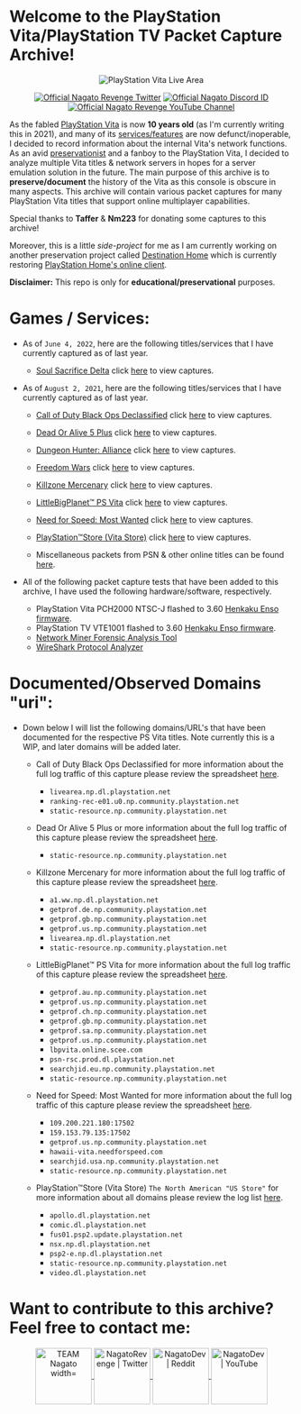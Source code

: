 # Welcome to the PlayStation Vita/PlayStation TV Packet Capture Archive!

 <p align="center">
  <img src="https://user-images.githubusercontent.com/67494727/127869135-2891abbd-0ff8-47fb-9b6c-1213cc9e8e1f.png" alt="PlayStation Vita Live Area">
</p>


  <p align="center">
    <a href="https://twitter.com/NagatoRevenge">
      <img src="https://img.shields.io/twitter/follow/NagatoRevenge?style=social&logo=twitter"
         alt="Official Nagato Revenge Twitter"></a>
   <a href="https://discordapp.com/users/975698824196657182">
        <img src="https://img.shields.io/badge/My%20Discord-Nagato%230938-5865F2"
            alt="Official Nagato Discord ID"></a>
    <a href="https://www.youtube.com/channel/UCXgz1g5ET8Un9gax-nGMjMw">
        <img src="https://img.shields.io/badge/My%20YouTube%20Channel-Nagato's%20Revenge-ff0000"
            alt="Official Nagato Revenge YouTube Channel"></a>

As the fabled [PlayStation Vita](https://blog.playstation.com/archive/2011/10/19/playstation-vita-launches-from-22-february-2012/) is now **10 years old** (as I'm currently writing this in 2021), and many of its [services/features](https://www.playstation.com/en-us/support/important-notice/) are now defunct/inoperable, I decided to record information about the internal Vita's network functions. As an avid [preservationist](https://www.youtube.com/watch?v=BppPWh49ROU) and a fanboy to the PlayStation Vita, I decided to analyze multiple Vita titles & network servers in hopes for a server emulation solution in the future. The main purpose of this archive is to **preserve/document** the history of the Vita as this console is obscure in many aspects. This archive will contain various packet captures for many PlayStation Vita titles that support online multiplayer capabilities. 

Special thanks to **Taffer** & **Nm223** for donating some captures to this archive!

Moreover, this is a little *side-project* for me as I am currently working on another preservation project called [Destination Home](https://github.com/DestinationHome) which is currently restoring [PlayStation Home's online client](https://youtu.be/D7LQP5SDUjU). 

**Disclaimer:** This repo is only for **educational/preservational** purposes. 

# Games / Services:

* As of `June 4, 2022`, here are the following titles/services that I have currently captured as of last year. 

    * [Soul Sacrifice Delta](https://www.jp.playstation.com/scej/title/soulsacrifice/en/) click [here](https://github.com/NagatoDEV/PlayStation-Vita-Packet-Captures/tree/main/Soul%20Sacrifice%20Delta) to view captures. 

* As of `August 2, 2021`, here are the following titles/services that I have currently captured as of last year. 
    
    * [Call of Duty Black Ops Declassified](https://www.activision.com/games/call-of-duty/call-of-duty-black-ops-declassified) click [here](https://github.com/NagatoDEV/PlayStation-Vita-Packet-Captures/tree/main/Call%20of%20Duty%20Black%20Ops%20Declassified) to view captures. 
    
    * [Dead Or Alive 5 Plus](https://www.ign.com/articles/2012/12/13/dead-or-alive-plus-hits-vita-in-march) click [here](https://github.com/NagatoDEV/PlayStation-Vita-Packet-Captures/tree/main/Dead%20Or%20Alive%205%20Plus) to view captures.
    
    * [Dungeon Hunter: Alliance](https://www.mobygames.com/game/dungeon-hunter-alliance) click [here](https://github.com/NagatoDEV/PlayStation-Vita-Packet-Captures/tree/main/Dungeon%20Hunter%20Alliance) to view captures.
    
    * [Freedom Wars](https://www.jp.playstation.com/scej/title/freedomwars/) click [here](https://github.com/NagatoDEV/PlayStation-Vita-Packet-Captures/releases/tag/v1.1) to view captures.
    
    * [Killzone Mercenary](https://mercenary.killzone.com/) click [here](https://github.com/NagatoDEV/PlayStation-Vita-Packet-Captures/tree/main/Killzone%20Mercenary) to view captures.
    
    * [LittleBigPlanet™ PS Vita](http://littlebigplanet.playstation.com/en/games/littlebigplanet-psvita?t=US) click [here](https://github.com/NagatoDEV/PlayStation-Vita-Packet-Captures/tree/main/LittleBigPlanet%E2%84%A2) to view captures.
    
    * [Need for Speed: Most Wanted](https://www.ea.com/games/need-for-speed/need-for-speed-most-wanted) click [here](https://github.com/NagatoDEV/PlayStation-Vita-Packet-Captures/tree/main/Need%20For%20Speed%20Most%20Wanted) to view captures.
    
    * [PlayStation™Store (Vita Store)](https://store.playstation.com/en-us/) click [here](https://github.com/NagatoDEV/PlayStation-Vita-Packet-Captures/releases/tag/v1.0) to view captures.
    
    * Miscellaneous packets from PSN & other online titles can be found [here](https://github.com/NagatoDEV/PlayStation-Vita-Packet-Captures/tree/main/Miscellaneous).

* All of the following packet capture tests that have been added to this archive, I have used the following hardware/software, respectively. 

   * PlayStation Vita PCH2000 NTSC-J flashed to 3.60 [Henkaku Enso firmware](https://github.com/henkaku/enso).
   * PlayStation TV VTE1001 flashed to 3.60 [Henkaku Enso firmware](https://github.com/henkaku/enso).
   * [Network Miner Forensic Analysis Tool](https://www.netresec.com/)
   * [WireShark Protocol Analyzer](https://www.wireshark.org/)

# Documented/Observed Domains "uri":

* Down below I will list the following domains/URL's that have been documented for the respective PS Vita titles.  Note currently this is a WIP, and later domains will be added later.
   
   *  Call of Duty Black Ops Declassified for more information about the full log traffic of this capture please review the spreadsheet [here](https://github.com/NagatoDEV/PlayStation-Vita-Packet-Captures/commit/c5b413b092b761e759b0be8aaf8e22b395c6dc51).
   
        *  `livearea.np.dl.playstation.net`
        *  `ranking-rec-e01.u0.np.community.playstation.net`
        *  `static-resource.np.community.playstation.net`
          
   *  Dead Or Alive 5 Plus or more information about the full log traffic of this capture please review the spreadsheet [here](https://github.com/NagatoDEV/PlayStation-Vita-Packet-Captures/blob/main/Dead%20Or%20Alive%205%20Plus/Dead_Or_Alive__5_Plus_Capture_Logs.csv).
   
      * `static-resource.np.community.playstation.net`
   
   *  Killzone Mercenary for more information about the full log traffic of this capture please review the spreadsheet [here](https://github.com/NagatoDEV/PlayStation-Vita-Packet-Captures/blob/bc6ced1b940d5e93f5a80375667a16aeac080fa6/Killzone%20Mercenary/Killzone_Mercenary_Capture_Logs.csv).
   
      *  `a1.ww.np.dl.playstation.net`
      *  `getprof.de.np.community.playstation.net`
      *  `getprof.gb.np.community.playstation.net`
      *  `getprof.us.np.community.playstation.net`
      *  `livearea.np.dl.playstation.net`
      *  `static-resource.np.community.playstation.net`
   
   *  LittleBigPlanet™ PS Vita for more information about the full log traffic of this capture please review the spreadsheet [here](https://github.com/NagatoDEV/PlayStation-Vita-Packet-Captures/blob/main/LittleBigPlanet%E2%84%A2/LittleBigPlanet_Vita_Capture_Logs.csv).
   
        *  `getprof.au.np.community.playstation.net`
        *  `getprof.us.np.community.playstation.net`
        *  `getprof.ch.np.community.playstation.net`
        *  `getprof.gb.np.community.playstation.net`
        *  `getprof.sa.np.community.playstation.net`
        *  `getprof.us.np.community.playstation.net`
        *  `lbpvita.online.scee.com`
        *  `psn-rsc.prod.dl.playstation.net`
        *  `searchjid.eu.np.community.playstation.net`
        *  `static-resource.np.community.playstation.net`
        
   *  Need for Speed: Most Wanted for more information about the full log traffic of this capture please review the spreadsheet [here](https://github.com/NagatoDEV/PlayStation-Vita-Packet-Captures/blob/main/Need%20For%20Speed%20Most%20Wanted/Need_For_Speed_Most_Wanted_Capture_Logs.csv).

        *  `109.200.221.180:17502`
        *  `159.153.79.135:17502`
        *  `getprof.us.np.community.playstation.net`
        *  `hawaii-vita.needforspeed.com`
        *  `searchjid.usa.np.community.playstation.net`
        *  `static-resource.np.community.playstation.net`
   
   *  PlayStation™Store (Vita Store) `The North American "US Store"` for more information about all domains please review the log list [here](https://github.com/NagatoDEV/PlayStation-Vita-Packet-Captures/commit/0158c7c565b1df0cc8dd842c9ef7b128f5f1d23b).
   
        *  `apollo.dl.playstation.net`
        *  `comic.dl.playstation.net`
        *  `fus01.psp2.update.playstation.net`
        *  `nsx.np.dl.playstation.net`
        *  `psp2-e.np.dl.playstation.net`
        *  `static-resource.np.community.playstation.net`
        *  `video.dl.playstation.net`

# Want to contribute to this archive? Feel free to contact me:

<p align="center">
<a href="https://discord.com/invite/nhH6vpX">
  <img align="center" alt="TEAM Nagato width=" width="100px" src="https://raw.githubusercontent.com/peterthehan/peterthehan/master/assets/discord.svg" />
</a>
<a href="https://twitter.com/NagatoRevenge">
  <img align="center" alt="NagatoRevenge | Twitter" width="100px" src="https://raw.githubusercontent.com/peterthehan/peterthehan/master/assets/twitter.svg" />
</a>
<a href="https://www.reddit.com/user/Nagato-DEV/">
  <img align="center" alt="NagatoDev | Reddit" width="100px" src="https://seeklogo.com/images/R/reddit-logo-23F13F6A6A-seeklogo.com.png" />
</a>
<a href="https://www.youtube.com/channel/UCXgz1g5ET8Un9gax-nGMjMw">
  <img align="center" alt="NagatoDev | YouTube" width="100px" src="https://raw.githubusercontent.com/peterthehan/peterthehan/master/assets/youtube.svg" />
</a>
